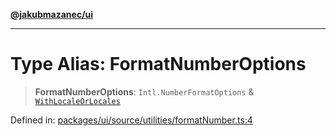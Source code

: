 [**@jakubmazanec/ui**](../README.md)

---

# Type Alias: FormatNumberOptions

> **FormatNumberOptions**: `Intl.NumberFormatOptions` &
> [`WithLocaleOrLocales`](WithLocaleOrLocales.md)

Defined in:
[packages/ui/source/utilities/formatNumber.ts:4](https://github.com/jakubmazanec/tools/blob/7c5f40d811171692b72a47160bc33d644201b16a/packages/ui/source/utilities/formatNumber.ts#L4)
